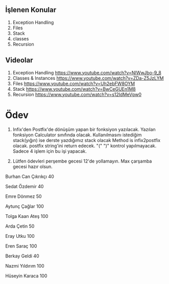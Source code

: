 ## İşlenen Konular
1. Exception Handling
2. Files
3. Stack
4. classes
5. Recursion

## Videolar
1. Exception Handling https://www.youtube.com/watch?v=NIWwJbo-9_8
2. Classes & Instances https://www.youtube.com/watch?v=ZDa-Z5JzLYM
3. Files https://www.youtube.com/watch?v=Uh2ebFW8OYM
4. Stack https://www.youtube.com/watch?v=BwCeGUEn1M8
5. Recursion https://www.youtube.com/watch?v=s12IdMeVpw0

# Ödev
1. Infix'den Postfix'de dönüşüm yapan bir fonksiyon yazılacak. Yazılan fonksiyon Calculator sınıfında olacak. Kullanılmasını istediğim stack(yığın) ise derste yazdığımız stack olacak Method is infix2postfix olacak. postfix string'ini return edecek. "(" ")"  kontrol yapılmayacak. Sadece 4 işlem için bu işi yapacak.

2. Lütfen ödevleri perşembe gecesi 12'de yollamayın. Max çarşamba gecesi hazır olsun.


Burhan Can Çıkrıkçı 40 <p />
Sedat Özdemir 40 <p />
Emre Dönmez 50 <p />
Aytunç Çağlar 100 <p />
Tolga Kaan Ateş 100 <p />
Arda Çetin 50 <p />
Eray Utku 100 <p />
Eren Saraç 100 <p />
Berkay Geldi 40 <p />
Nazmi Yıldırım 100 <p />
Hüseyin Karaca 100 <p />
